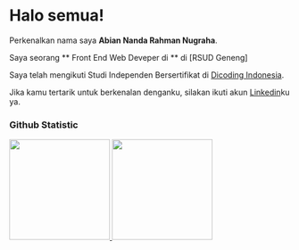 # Halo semua! 
 
Perkenalkan nama saya **Abian Nanda Rahman Nugraha**.<br>
 
Saya seorang ** Front End Web Deveper di ** di [RSUD Geneng]
 
Saya telah mengikuti Studi Independen Bersertifikat di [Dicoding Indonesia](https://www.dicoding.com/).<br>
 
Jika kamu tertarik untuk berkenalan denganku, silakan ikuti akun [Linkedin](https://www.linkedin.com/in/gilang-adhan/)ku ya.
 
### Github Statistic
<p align="left">
<a href="https://github.com/abianrndev">
  <img height="180em" src="https://github-readme-stats-eight-theta.vercel.app/api?username=abianrndev&show_icons=true&theme=algolia&include_all_commits=true&count_private=true"/>
  <img height="180em" src="https://github-readme-stats-eight-theta.vercel.app/api/top-langs/?username=abianrndev&layout=compact&layout=compact&theme=algolia"/>
</a>
</p>

